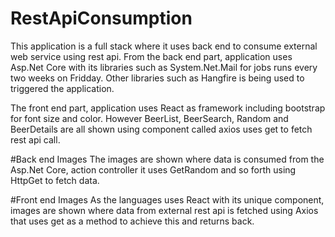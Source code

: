 # RestApiConsumption
This application is a full stack where it uses back end to consume external web service using rest api. From the back end part, application uses Asp.Net Core with its libraries such as System.Net.Mail for jobs runs every two weeks on Fridday. Other libraries such as Hangfire is being used to triggered the application.

The front end part, application uses React as framework including bootstrap for font size and color. However BeerList, BeerSearch, Random and BeerDetails are all shown using component called axios uses get to fetch rest api call.





#Back end Images
The images are shown where data is consumed from the Asp.Net Core, action controller it uses GetRandom and so forth using HttpGet to fetch data.


#Front end Images
As the languages uses React with its unique component, images are shown where data from external rest api is fetched using Axios that uses get as a method to achieve this and returns back.

